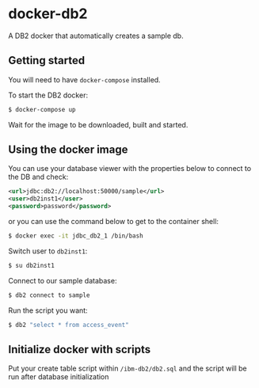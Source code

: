 # docker-db2
A DB2 docker that automatically creates a sample db.

## Getting started
You will need to have `docker-compose` installed.

 To start the DB2 docker:
 ```bash
 $ docker-compose up
 ```
 Wait for the image to be downloaded, built and started.
 
## Using the docker image
You can use your database viewer with the properties below to connect to the DB and check:
 ```xml
 <url>jdbc:db2://localhost:50000/sample</url>
 <user>db2inst1</user>
 <password>password</password>
 ```
 or you can use the command below to get to the container shell:
 ```bash
 $ docker exec -it jdbc_db2_1 /bin/bash
 ```
 Switch user to `db2inst1`:
 ```bash
 $ su db2inst1
 ```
 Connect to our sample database:
 ```bash
 $ db2 connect to sample
 ```
 Run the script you want:
 ```bash
 $ db2 "select * from access_event"
 ```
 
## Initialize docker with scripts
Put your create table script within `/ibm-db2/db2.sql` and the script will be run after database initialization